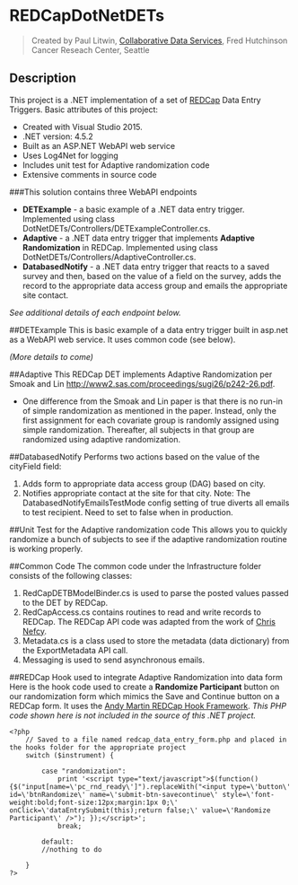 # REDCapDotNetDETs
> Created by Paul Litwin, [Collaborative Data Services](http://cds.fredhutch.org), Fred Hutchinson Cancer Reseach Center, Seattle

## Description
This project is a .NET implementation of a set of [REDCap](https://projectredcap.org) Data Entry Triggers.
Basic attributes of this project:
- Created with Visual Studio 2015.
- .NET version: 4.5.2
- Built as an ASP.NET WebAPI web service
- Uses Log4Net for logging
- Includes unit test for Adaptive randomization code
- Extensive comments in source code

###This solution contains three WebAPI endpoints
- **DETExample** - a basic example of a .NET data entry trigger. Implemented using class  DotNetDETs/Controllers/DETExampleController.cs.
- **Adaptive** - a .NET data entry trigger that implements **Adaptive Randomization** in REDCap. Implemented using class  DotNetDETs/Controllers/AdaptiveController.cs.
- **DatabasedNotify** - a .NET data entry trigger that reacts to a saved survey and then, based on the value
of a field on the survey, adds the record to the appropriate data access group and emails the
appropriate site contact.

*See additional details of each endpoint below.*

##DETExample
This is basic example of a data entry trigger built in asp.net as a WebAPI web service. It uses common code (see below).

*(More details to come)*

##Adaptive
This REDCap DET implements Adaptive Randomization per Smoak and Lin <http://www2.sas.com/proceedings/sugi26/p242-26.pdf>.
- One difference from the Smoak and Lin paper is that there is no run-in of simple randomization as mentioned in the paper. Instead, only the first assignment for each covariate group is randomly assigned using simple randomization. Thereafter, all subjects in that group are randomized using adaptive randomization.

##DatabasedNotify
Performs two actions based on the value of the cityField field:
1. Adds form to appropriate data access group (DAG) based on city.
2. Notifies appropriate contact at the site for that city.
Note: The DatabasedNotifyEmailsTestMode config setting of true diverts all emails to 
test recipient. Need to set to false when in production.


##Unit Test for the Adaptive randomization code
This allows you to quickly randomize a bunch of subjects to see if the adaptive randomization routine is working properly.

##Common Code
The common code under the Infrastructure folder consists of the following classes:
1. RedCapDETBModelBinder.cs is used to parse the posted values passed to the DET by REDCap. 
2. RedCapAccess.cs contains routines to read and write records to REDCap. The REDCap API code was adapted from the work of [Chris Nefcy](https://github.com/redcap-tools/nef-c-sharp).
3. Metadata.cs is a class used to store the metadata (data dictionary) from the ExportMetadata API call.
4. Messaging is used to send asynchronous emails.

##REDCap Hook used to integrate Adaptive Randomization into data form
Here is the hook code used to create a **Randomize Participant** button on our randomization form which mimics the Save and Continue button on a REDCap form. It uses the [Andy Martin REDCap Hook Framework](https://github.com/123andy/redcap-hook-framework). *This PHP code shown here is not included in the source of this .NET project.*
```
<?php
	// Saved to a file named redcap_data_entry_form.php and placed in the hooks folder for the appropriate project
	switch ($instrument) {

        case "randomization":
			print '<script type="text/javascript">$(function() {$("input[name=\'pc_rnd_ready\']").replaceWith("<input type=\'button\' id=\'btnRandomize\' name=\'submit-btn-savecontinue\' style=\'font-weight:bold;font-size:12px;margin:1px 0;\' onClick=\'dataEntrySubmit(this);return false;\' value=\'Randomize Participant\' />"); });</script>';
			break;

        default:
		//nothing to do
	
	}
?>
```
